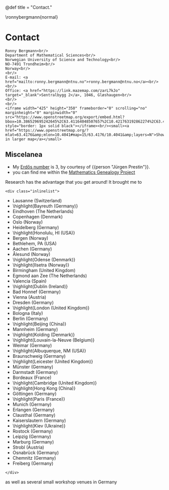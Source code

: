@def title = "Contact."

\ronnybergmann{normal}

# Contact

~~~
Ronny Bergmann<br/>
Department of Mathematical Sciences<br/>
Norwegian University of Science and Technology<br/>
NO-7491 Trondheim<br/>
Norway<br/>
<br/>
E-mail: <a href="mailto:ronny.bergmann@ntnu.no">ronny.bergmann@ntnu.no</a><br/>
<br/>
Office: <a href="https://link.mazemap.com/zarL7kJo" target="_blank">Sentralbygg 2</a>, 1046, Gløshaugen<br/>
<br/>
<br/>
<iframe width="425" height="350" frameborder="0" scrolling="no" marginheight="0" marginwidth="0" src="https://www.openstreetmap.org/export/embed.html?bbox=10.386529695242645%2C63.41164048507657%2C10.421763192862274%2C63.42356613469509&amp;layer=mapnik&amp;marker=63.41760392997316%2C10.404146444052458" style="border: 1px solid black"></iframe><br/><small><a href="https://www.openstreetmap.org/?mlat=63.4176&amp;mlon=10.4041#map=15/63.4176/10.4041&amp;layers=N">Show in larger map</a></small>
~~~

## Miscelanea

* My [Erd&#337;s number](https://oakland.edu/enp/) is 3, by courtesy of {{person "Jürgen Prestin"}}.
* you can find me within the [Mathematics Genealogy Project](https://www.genealogy.math.ndsu.nodak.edu/id.php?id=180383)

Research has the advantage that you get around! It brought me to

~~~
<div class="inlinelist">
~~~

* Lausanne (Switzerland)
* \highlight{Bayreuth (Germany)}
* Eindhoven (The Netherlands)
* Copenhagen (Denmark)
* Oslo (Norway)
* Heidelberg (Germany)
* \highlight{Honolulu, HI (USA)}
* Bergen (Norway)
* Bethlehem, PA (USA)
* Aachen (Germany)
* Ålesund (Norway)
* \highlight{Odense (Denmark)}
* \highlight{Ilsetra (Norway)}
* Birmingham (United Kingdom)
* Egmond aan Zee (The Netherlands)
* Valencia (Spain)
* \highlight{Dublin (Ireland)}
* Bad Honnef (Germany)
* Vienna (Austria)
* Dresden (Germany)
* \highlight{London (United Kingdom)}
* Bologna (Italy)
* Berlin (Germany)
* \highlight{Beijing (China)}
* Mannheim (Germany)
* \highlight{Kolding (Denmark)}
* \highlight{Louvain-la-Neuve (Belgium)}
* Weimar (Germany)
* \highlight{Albuquerque, NM (USA)}
* Braunschweig (Germany)
* \highlight{Leicester (United Kingdom)}
* Münster (Germany)
* Darmstadt (Germany)
* Bordeaux (France)
* \highlight{Cambridge (United Kingdom)}
* \highlight{Hong Kong (China)}
* Göttingen (Germany)
* \highlight{Paris (France)}
* Munich (Germany)
* Erlangen (Germany)
* Clausthal (Germany)
* Kaiserslautern (Germany)
* \highlight{Kiev (Ukraine)}
* Rostock (Germany)
* Leipzig (Germany)
* Marburg (Germany)
* Strobl (Austria)
* Osnabrück (Germany)
* Chemnitz (Germany)
* Freiberg (Germany)

~~~
</div>
~~~

as well as several small workshop venues in Germany

